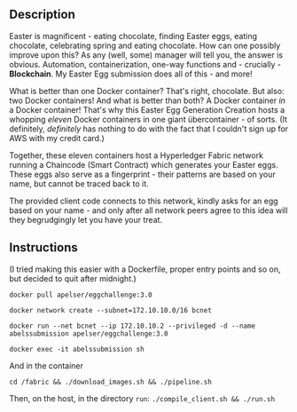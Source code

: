 ## Description

Easter is magnificent - eating chocolate, finding Easter eggs, eating chocolate, celebrating spring and eating chocolate. 
How can one possibly improve upon this? As any (well, some) manager will tell you, the answer is obvious. 
Automation, containerization, one-way functions and - crucially - **Blockchain**. My Easter Egg submission does all of this - and more!


What is better than one Docker container? That's right, chocolate. But also: two Docker containers! And what is better than both? A Docker container *in* a Docker container!
That's why this Easter Egg Generation Creation hosts a whopping *eleven* Docker containers in one giant übercontainer - of sorts.
(It definitely, *definitely* has nothing to do with the fact that I couldn't sign up for AWS with my credit card.)

Together, these eleven containers host a Hyperledger Fabric network running a Chaincode (Smart Contract) which generates your Easter eggs.
These eggs also serve as a fingerprint - their patterns are based on your name, but cannot be traced back to it.

The provided client code connects to this network, kindly asks for an egg based on your name - and only after all network peers agree
to this idea will they begrudgingly let you have your treat.


## Instructions
(I tried making this easier with a Dockerfile, proper entry points and so on, but decided to quit after midnight.)

`docker pull apelser/eggchallenge:3.0`

`docker network create --subnet=172.10.10.0/16 bcnet`

`docker run --net bcnet --ip 172.10.10.2 --privileged -d --name abelssubmission apelser/eggchallenge:3.0`

`docker exec -it abelssubmission sh`

And in the container

`cd /fabric && ./download_images.sh && ./pipeline.sh`

Then, on the host, in the directory `run`:
`./compile_client.sh && ./run.sh`
